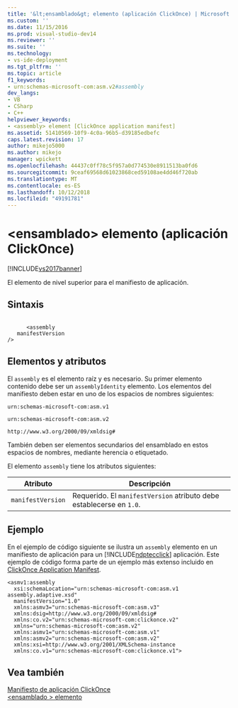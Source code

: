 ```yaml
---
title: '&lt;ensamblado&gt; elemento (aplicación ClickOnce) | Microsoft Docs'
ms.custom: ''
ms.date: 11/15/2016
ms.prod: visual-studio-dev14
ms.reviewer: ''
ms.suite: ''
ms.technology:
- vs-ide-deployment
ms.tgt_pltfrm: ''
ms.topic: article
f1_keywords:
- urn:schemas-microsoft-com:asm.v2#assembly
dev_langs:
- VB
- CSharp
- C++
helpviewer_keywords:
- <assembly> element [ClickOnce application manifest]
ms.assetid: 51410569-10f9-4c0a-96b5-d39185edbefc
caps.latest.revision: 17
author: mikejo5000
ms.author: mikejo
manager: wpickett
ms.openlocfilehash: 44437c0ff78c5f957a0d774530e8911513ba0fd6
ms.sourcegitcommit: 9ceaf69568d61023868ced59108ae4dd46f720ab
ms.translationtype: MT
ms.contentlocale: es-ES
ms.lasthandoff: 10/12/2018
ms.locfileid: "49191781"
---
```

# <a name="ltassemblygt-element-clickonce-application"></a>&lt;ensamblado&gt; elemento (aplicación ClickOnce)
[!INCLUDE[vs2017banner](../includes/vs2017banner.md)]

El elemento de nivel superior para el manifiesto de aplicación.  
  
## <a name="syntax"></a>Sintaxis  
  
```  
  
      <assembly  
   manifestVersion  
/>  
```  
  
## <a name="elements-and-attributes"></a>Elementos y atributos  
 El `assembly` es el elemento raíz y es necesario. Su primer elemento contenido debe ser un `assemblyIdentity` elemento. Los elementos del manifiesto deben estar en uno de los espacios de nombres siguientes:  
  
 `urn:schemas-microsoft-com:asm.v1`  
  
 `urn:schemas-microsoft-com:asm.v2`  
  
 `http://www.w3.org/2000/09/xmldsig#`  
  
 También deben ser elementos secundarios del ensamblado en estos espacios de nombres, mediante herencia o etiquetado.  
  
 El elemento `assembly` tiene los atributos siguientes:  
  
|Atributo|Descripción|  
|---------------|-----------------|  
|`manifestVersion`|Requerido. El `manifestVersion` atributo debe establecerse en `1.0`.|  
  
## <a name="example"></a>Ejemplo  
 En el ejemplo de código siguiente se ilustra un `assembly` elemento en un manifiesto de aplicación para un [!INCLUDE[ndptecclick](../includes/ndptecclick-md.md)] aplicación. Este ejemplo de código forma parte de un ejemplo más extenso incluido en [ClickOnce Application Manifest](../deployment/clickonce-application-manifest.md).  
  
```  
<asmv1:assembly   
  xsi:schemaLocation="urn:schemas-microsoft-com:asm.v1 assembly.adaptive.xsd"   
  manifestVersion="1.0"   
  xmlns:asmv3="urn:schemas-microsoft-com:asm.v3"  
  xmlns:dsig=http://www.w3.org/2000/09/xmldsig#  
  xmlns:co.v2="urn:schemas-microsoft-com:clickonce.v2"  
  xmlns="urn:schemas-microsoft-com:asm.v2"  
  xmlns:asmv1="urn:schemas-microsoft-com:asm.v1"  
  xmlns:asmv2="urn:schemas-microsoft-com:asm.v2"  
  xmlns:xsi=http://www.w3.org/2001/XMLSchema-instance  
  xmlns:co.v1="urn:schemas-microsoft-com:clickonce.v1">  
```  
  
## <a name="see-also"></a>Vea también  
 [Manifiesto de aplicación ClickOnce](../deployment/clickonce-application-manifest.md)   
 [\<ensamblado > elemento](../deployment/assembly-element-clickonce-deployment.md)



